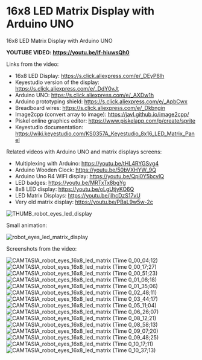 # 16x8 LED Matrix Display with Arduino UNO
16x8 LED Matrix Display with Arduino UNO

**YOUTUBE VIDEO: https://youtu.be/If-hiuwsQh0**

Links from the video:
- 16x8 LED Display: https://s.click.aliexpress.com/e/_DEyP8lh
- Keyestudio version of the display: https://s.click.aliexpress.com/e/_DdY0vJt
- Arduino UNO: https://s.click.aliexpress.com/e/_AXDw1h
- Arduino prototyping shield: https://s.click.aliexpress.com/e/_ApbCwx
- Breadboard wires: https://s.click.aliexpress.com/e/_Dkbngin
- Image2cpp (convert array to image): https://javl.github.io/image2cpp/
- Piskel online graphics editor: https://www.piskelapp.com/p/create/sprite
- Keyestudio documentation: https://wiki.keyestudio.com/KS0357A_Keyestudio_8x16_LED_Matrix_Panel

Related videos with Arduino UNO and matrix displays screens:
- Multiplexing with Arduino: https://youtu.be/tHL4RYGSvg4
- Arduino Wooden Clock: https://youtu.be/50bVXHYW_9Q
- Arduino Uno R4 WIFI display: https://youtu.be/Qpi0Y5bcvlQ
- LED badges: https://youtu.be/MRTxTx8bgYg
- 8x8 LED display: https://youtu.be/oLgUtjyKO6Q
- LED Matrix Displays: https://youtu.be/jlhcDzS17vU
- Very old matrix display: https://youtu.be/PBaL9w5w-2c


![THUMB_robot_eyes_led_display](https://github.com/upiir/led_matrix_display_16x8/assets/117754156/9612d1d5-8f2c-4398-82ed-4e06ef6967d6)

Small animation:

![robot_eyes_led_matrix_display](https://github.com/upiir/led_matrix_display_16x8/assets/117754156/75cecd04-5841-4fd6-a35a-cdb826bff73a)







Screenshots from the video:

![CAMTASIA_robot_eyes_16x8_led_matrix (Time 0_00_04;12)](https://github.com/upiir/led_matrix_display_16x8/assets/117754156/f9c61447-7647-4b8b-8aad-e7a3d866d309)
![CAMTASIA_robot_eyes_16x8_led_matrix (Time 0_00_17;27)](https://github.com/upiir/led_matrix_display_16x8/assets/117754156/a0bec716-d033-4143-be20-8051bfbeb15b)
![CAMTASIA_robot_eyes_16x8_led_matrix (Time 0_00_51;23)](https://github.com/upiir/led_matrix_display_16x8/assets/117754156/430aa5c2-c08e-4781-83f0-b1aab0278858)
![CAMTASIA_robot_eyes_16x8_led_matrix (Time 0_01_08;18)](https://github.com/upiir/led_matrix_display_16x8/assets/117754156/61e10036-be94-4056-88f5-ab7c33c8cf0d)
![CAMTASIA_robot_eyes_16x8_led_matrix (Time 0_01_35;06)](https://github.com/upiir/led_matrix_display_16x8/assets/117754156/26fc4ba8-d199-4e3e-a210-b8ecc59475d8)
![CAMTASIA_robot_eyes_16x8_led_matrix (Time 0_02_48;11)](https://github.com/upiir/led_matrix_display_16x8/assets/117754156/7ee0aee4-7f5f-4a66-9561-c1de6747fb30)
![CAMTASIA_robot_eyes_16x8_led_matrix (Time 0_03_44;17)](https://github.com/upiir/led_matrix_display_16x8/assets/117754156/8a16be89-ca81-4e84-8bc5-1efe4227e039)
![CAMTASIA_robot_eyes_16x8_led_matrix (Time 0_05_11;04)](https://github.com/upiir/led_matrix_display_16x8/assets/117754156/f6034d9e-c859-4ab0-b39b-0d2660ddfe2c)
![CAMTASIA_robot_eyes_16x8_led_matrix (Time 0_06_26;07)](https://github.com/upiir/led_matrix_display_16x8/assets/117754156/b6e67031-438e-4c82-86d7-00afb1dcc592)
![CAMTASIA_robot_eyes_16x8_led_matrix (Time 0_08_12;21)](https://github.com/upiir/led_matrix_display_16x8/assets/117754156/6a4c38ab-9597-4b8a-8c2b-f2ebbb022f14)
![CAMTASIA_robot_eyes_16x8_led_matrix (Time 0_08_58;13)](https://github.com/upiir/led_matrix_display_16x8/assets/117754156/1521053b-2add-4c22-8ae7-bcf201a8ac26)
![CAMTASIA_robot_eyes_16x8_led_matrix (Time 0_09_07;20)](https://github.com/upiir/led_matrix_display_16x8/assets/117754156/2dc4a279-6f30-426a-803d-1f2d740dcdce)
![CAMTASIA_robot_eyes_16x8_led_matrix (Time 0_09_48;25)](https://github.com/upiir/led_matrix_display_16x8/assets/117754156/31d9378a-bb76-4a4f-8f1e-23dc884ddf4c)
![CAMTASIA_robot_eyes_16x8_led_matrix (Time 0_10_17;11)](https://github.com/upiir/led_matrix_display_16x8/assets/117754156/c10041f2-1d85-4cb9-9ff3-cbac39c70f62)
![CAMTASIA_robot_eyes_16x8_led_matrix (Time 0_10_37;13)](https://github.com/upiir/led_matrix_display_16x8/assets/117754156/4e290da9-bf8e-4c95-95df-358751fa1fdf)
